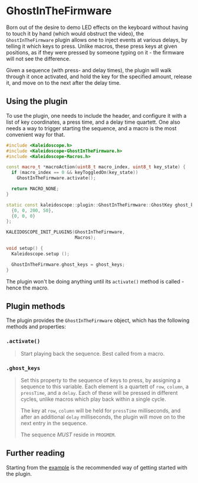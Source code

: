 # GhostInTheFirmware

Born out of the desire to demo LED effects on the keyboard without having to
touch it by hand (which would obstruct the video), the `GhostInTheFirmware`
plugin allows one to inject events at various delays, by telling it which keys
to press. Unlike macros, these press keys at given positions, as if they were
pressed by someone typing on it - the firmware will not see the difference.

Given a sequence (with press- and delay times), the plugin will walk through it
once activated, and hold the key for the specified amount, release it, and move
on to the next after the delay time.

## Using the plugin

To use the plugin, one needs to include the header, and configure it with a list
of key coordinates, a press time, and a delay time quartett. One also needs a
way to trigger starting the sequence, and a macro is the most convenient way for
that.

```c++
#include <Kaleidoscope.h>
#include <Kaleidoscope-GhostInTheFirmware.h>
#include <Kaleidoscope-Macros.h>

const macro_t *macroAction(uint8_t macro_index, uint8_t key_state) {
  if (macro_index == 0 && keyToggledOn(key_state))
    GhostInTheFirmware.activate();

  return MACRO_NONE;
}

static const kaleidoscope::plugin::GhostInTheFirmware::GhostKey ghost_keys[] PROGMEM = {
  {0, 0, 200, 50},
  {0, 0, 0}
};

KALEIDOSCOPE_INIT_PLUGINS(GhostInTheFirmware,
                          Macros);

void setup() {
  Kaleidoscope.setup ();

  GhostInTheFirmware.ghost_keys = ghost_keys;
}
```

The plugin won't be doing anything until its `activate()` method is called -
hence the macro.

## Plugin methods

The plugin provides the `GhostInTheFirmware` object, which has the following
methods and properties:

### `.activate()`

> Start playing back the sequence. Best called from a macro.

### `.ghost_keys`

> Set this property to the sequence of keys to press, by assigning a sequence to
> this variable. Each element is a quartett of `row`, `column`, a `pressTime`,
> and a `delay`. Each of these will be pressed in different cycles, unlike
> macros which play back within a single cycle.
>
> The key at `row`, `column` will be held for `pressTime` milliseconds, and
> after an additional `delay` milliseconds, the plugin will move on to the next
> entry in the sequence.
>
> The sequence *MUST* reside in `PROGMEM`.

## Further reading

Starting from the [example][plugin:example] is the recommended way of getting
started with the plugin.

 [plugin:example]: /examples/Features/GhostInTheFirmware/GhostInTheFirmware.ino
